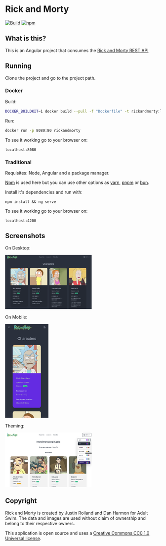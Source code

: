# Rick and Morty

[![Build][docker-build-badge]][docker-build-link]
[![npm][license-icon]][license-link]

## What is this?

This is an Angular project that consumes the [Rick and Morty REST API][api-link]

## Running

Clone the project and go to the project path.

### Docker

Build:
```zsh
DOCKER_BUILDKIT=1 docker build --pull -f "Dockerfile" -t rickandmorty:latest "."
```

Run:
```zsh
docker run -p 8080:80 rickandmorty
```

To see it working go to your browser on:

```browser
localhost:8080
```

### Traditional

Requisites: Node, Angular and a package manager.

[Npm][npm-link] is used here but you can use other options as [yarn][yarn-link], [pnpm][pnpm-link] or [bun][bun-link].

Install it's dependencies and run with:

```shell
npm install && ng serve
```

To see it working go to your browser on:

```browser
localhost:4200
```

## Screenshots

On Desktop:

<img src="./screenshots/desktop-dark.png" style="width:20em; height:auto"/>

On Mobile:

<img src="./screenshots/mobile-dark.png" style="width:10em; height:auto"/>

Theming:

<img src="./screenshots/theming.png" style="width:20em; height:auto"/>

## Copyright

Rick and Morty is created by Justin Roiland and Dan Harmon for Adult Swim. The data and images are used without claim of ownership and belong to their respective owners.

This application is open source and uses a [Creative Commons CC0 1.0 Universal license][license-link].

[docker-build-link]: https://github.com/vitormmatos/vitormmatos.github.io/actions/workflows/build.yml
[docker-build-badge]: https://github.com/vitormmatos/vitormmatos.github.io/actions/workflows/build.yml/badge.svg?branch=main
[license-icon]: https://flat.badgen.net/npm/license/cc-md
[license-link]: https://github.com/idleberg/Creative-Commons-Markdown/blob/main/4.0/zero.markdown
[api-link]: https://rickandmortyapi.com/
[npm-link]: https://www.npmjs.com/
[yarn-link]: https://yarnpkg.com/
[pnpm-link]: https://pnpm.io/
[bun-link]: https://bun.sh/
